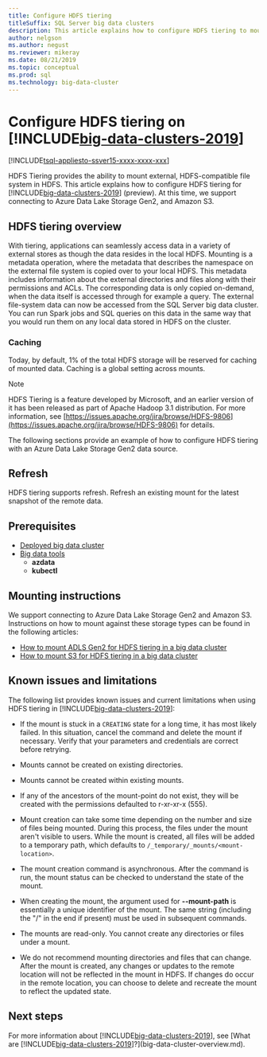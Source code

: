 ```yaml
---
title: Configure HDFS tiering
titleSuffix: SQL Server big data clusters
description: This article explains how to configure HDFS tiering to mount an external Azure Data Lake Storage file system into HDFS on a [!INCLUDE[big-data-clusters-2019](../includes/ssbigdataclusters-ver15.md)].
author: nelgson
ms.author: negust
ms.reviewer: mikeray
ms.date: 08/21/2019
ms.topic: conceptual
ms.prod: sql
ms.technology: big-data-cluster
---
```


# Configure HDFS tiering on [!INCLUDE[big-data-clusters-2019](../includes/ssbigdataclusters-ss-nover.md)]

[!INCLUDE[tsql-appliesto-ssver15-xxxx-xxxx-xxx](../includes/tsql-appliesto-ssver15-xxxx-xxxx-xxx.md)]

HDFS Tiering provides the ability to mount external, HDFS-compatible file system in HDFS. This article explains how to configure HDFS tiering for [!INCLUDE[big-data-clusters-2019](../includes/ssbigdataclusters-ver15.md)] (preview). At this time, we support connecting to Azure Data Lake Storage Gen2, and Amazon S3. 

## HDFS tiering overview

With tiering, applications can seamlessly access data in a variety of external stores as though the data resides in the local HDFS. Mounting is a metadata operation, where the metadata that describes the namespace on the external file system is copied over to your local HDFS. This metadata includes information about the external directories and files along with their permissions and ACLs. The corresponding data is only copied on-demand, when the data itself is accessed through for example a query. The external file-system data can now be accessed from the SQL Server big data cluster. You can run Spark jobs and SQL queries on this data in the same way that you would run them on any local data stored in HDFS on the cluster.

### Caching
Today, by default, 1% of the total HDFS storage will be reserved for caching of mounted data. Caching is a global setting across mounts.

> [!NOTE]
> HDFS Tiering is a feature developed by Microsoft, and an earlier version of it has been released as part of Apache Hadoop 3.1 distribution. For more information, see [https://issues.apache.org/jira/browse/HDFS-9806](https://issues.apache.org/jira/browse/HDFS-9806) for details.

The following sections provide an example of how to configure HDFS tiering with an Azure Data Lake Storage Gen2 data source.

## Refresh

HDFS tiering supports refresh. Refresh an existing mount for the latest snapshot of the remote data.

## Prerequisites

- [Deployed big data cluster](deployment-guidance.md)
- [Big data tools](deploy-big-data-tools.md)
  - **azdata**
  - **kubectl**

## Mounting instructions

We support connecting to Azure Data Lake Storage Gen2 and Amazon S3. Instructions on how to mount against these storage types can be found in the following articles:

- [How to mount ADLS Gen2 for HDFS tiering in a big data cluster](hdfs-tiering-mount-adlsgen2.md)
- [How to mount S3 for HDFS tiering in a big data cluster](hdfs-tiering-mount-s3.md)

## <a id="issues"></a> Known issues and limitations

The following list provides known issues and current limitations when using HDFS tiering in [!INCLUDE[big-data-clusters-2019](../includes/ssbigdataclusters-ss-nover.md)]:

- If the mount is stuck in a `CREATING` state for a long time, it has most likely failed. In this situation, cancel the command and delete the mount if necessary. Verify that your parameters and credentials are correct before retrying.

- Mounts cannot be created on existing directories.

- Mounts cannot be created within existing mounts.

- If any of the ancestors of the mount-point do not exist, they will be created with the permissions defaulted to r-xr-xr-x (555).

- Mount creation can take some time depending on the number and size of files being mounted. During this process, the files under the mount aren't visible to users. While the mount is created, all files will be added to a temporary path, which defaults to `/_temporary/_mounts/<mount-location>`.

- The mount creation command is asynchronous. After the command is run, the mount status can be checked to understand the state of the mount.

- When creating the mount, the argument used for **--mount-path** is essentially a unique identifier of the mount. The same string (including the "/" in the end if present) must be used in subsequent commands.

- The mounts are read-only. You cannot create any directories or files under a mount.

- We do not recommend mounting directories and files that can change. After the mount is created, any changes or updates to the remote location will not be reflected in the mount in HDFS. If changes do occur in the remote location, you can choose to delete and recreate the mount to reflect the updated state.

## Next steps

For more information about [!INCLUDE[big-data-clusters-2019](../includes/ssbigdataclusters-ver15.md)], see [What are [!INCLUDE[big-data-clusters-2019](../includes/ssbigdataclusters-ver15.md)]?](big-data-cluster-overview.md).
